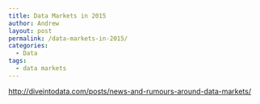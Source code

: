 ```yaml
---
title: Data Markets in 2015
author: Andrew
layout: post
permalink: /data-markets-in-2015/
categories:
  - Data
tags:
  - data markets
---
```



http://diveintodata.com/posts/news-and-rumours-around-data-markets/
